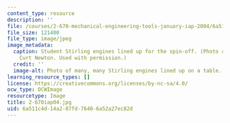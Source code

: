 ```yaml
---
content_type: resource
description: ''
file: /courses/2-670-mechanical-engineering-tools-january-iap-2004/6a511c4d14a287fd76406a52a27ec82d_2-670iap04.jpg
file_size: 121400
file_type: image/jpeg
image_metadata:
  caption: Student Stirling engines lined up for the spin-off. (Photo courtesy of
    Curt Newton. Used with permission.)
  credit: ''
  image-alt: Photo of many, many Stirling engines lined up on a table.
learning_resource_types: []
license: https://creativecommons.org/licenses/by-nc-sa/4.0/
ocw_type: OCWImage
resourcetype: Image
title: 2-670iap04.jpg
uid: 6a511c4d-14a2-87fd-7640-6a52a27ec82d
---
```

